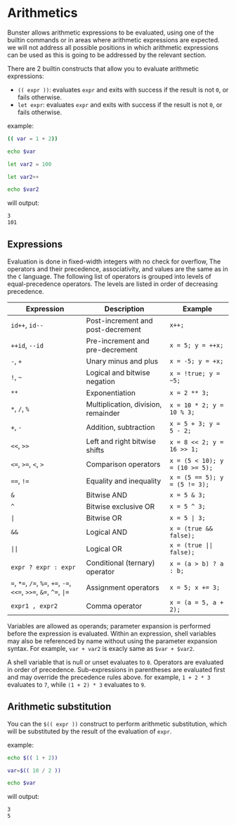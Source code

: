 # Arithmetics

Bunster allows arithmetic expressions to be evaluated, using one of the builtin commands or in areas where arithmetic expressions are expected. we will not address
all possible positions in which arithmetic expressions can be used as this is going to be addressed by the relevant section.

There are 2 builtin constructs that allow you to evaluate arithmetic expressions:

- `(( expr ))`: evaluates `expr` and exits with success if the result is not `0`, or fails otherwise.
- `let expr`: evaluates `expr` and exits with success if the result is not `0`, or fails otherwise.

example:

```sh
(( var = 1 + 2))

echo $var

let var2 = 100

let var2++

echo $var2

```

will output:

```txt
3
101
```

## Expressions

Evaluation is done in fixed-width integers with no check for overflow, The operators and their precedence, associativity, and values are the same as in the `C` language. The following list of operators is grouped into levels of equal-precedence operators. The levels are listed in order of decreasing precedence.

| Expression                                                         | Description                         | Example                        |
| ------------------------------------------------------------------ | ----------------------------------- | ------------------------------ |
| `id++`, `id--`                                                     | Post-increment and post-decrement   | `x++;`                         |
| `++id`, `--id`                                                     | Pre-increment and pre-decrement     | `x = 5; y = ++x;`              |
| `-`, `+`                                                           | Unary minus and plus                | `x = -5; y = +x;`              |
| `!`, `~`                                                           | Logical and bitwise negation        | `x = !true; y = ~5;`           |
| `**`                                                               | Exponentiation                      | `x = 2 ** 3;`                  |
| `*`, `/`, `%`                                                      | Multiplication, division, remainder | `x = 10 * 2; y = 10 % 3;`      |
| `+`, `-`                                                           | Addition, subtraction               | `x = 5 + 3; y = 5 - 2;`        |
| `<<`, `>>`                                                         | Left and right bitwise shifts       | `x = 8 << 2; y = 16 >> 1;`     |
| `<=`, `>=`, `<`, `>`                                               | Comparison operators                | `x = (5 < 10); y = (10 >= 5);` |
| `==`, `!=`                                                         | Equality and inequality             | `x = (5 == 5); y = (5 != 3);`  |
| `&`                                                                | Bitwise AND                         | `x = 5 & 3;`                   |
| `^`                                                                | Bitwise exclusive OR                | `x = 5 ^ 3;`                   |
| `\|`                                                               | Bitwise OR                          | `x = 5 \| 3;`                  |
| `&&`                                                               | Logical AND                         | `x = (true && false);`         |
| `\|\|`                                                             | Logical OR                          | `x = (true \|\| false);`       |
| `expr ? expr : expr`                                               | Conditional (ternary) operator      | `x = (a > b) ? a : b;`         |
| `=`, `*=`, `/=`, `%=`, `+=`, `-=`, `<<=`, `>>=`, `&=`, `^=`, `\|=` | Assignment operators                | `x = 5; x += 3;`               |
| `expr1 , expr2`                                                    | Comma operator                      | `x = (a = 5, a + 2);`          |

Variables are allowed as operands; parameter expansion is performed before the expression is evaluated. Within an expression, shell variables may also be referenced by name without using the parameter expansion syntax. For example, `var + var2` is exacly same as `$var + $var2`.

A shell variable that is null or unset evaluates to `0`. Operators are evaluated in order of precedence. Sub-expressions in parentheses are evaluated first and may override the precedence rules above. for example, `1 + 2 * 3` evaluates to `7`, while `(1 + 2) * 3` evaluates to `9`.

## Arithmetic substitution

You can the `$(( expr ))` construct to perform arithmetic substitution, which will be substituted by the result of the evaluation of `expr`.

example:

```sh
echo $(( 1 + 2))

var=$(( 10 / 2 ))

echo $var
```

will output:

```txt
3
5
```
